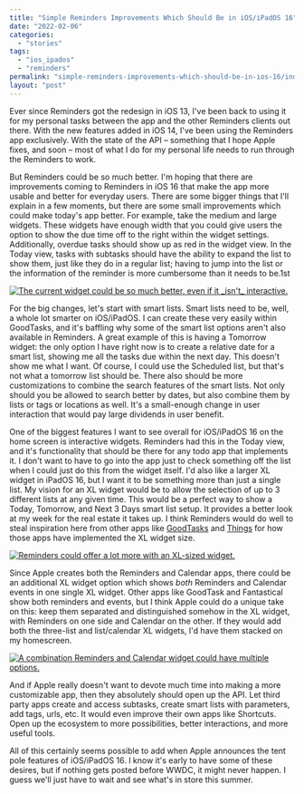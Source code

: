 ```yaml
---
title: "Simple Reminders Improvements Which Should Be in iOS/iPadOS 16"
date: "2022-02-06"
categories: 
  - "stories"
tags: 
  - "ios_ipados"
  - "reminders"
permalink: "simple-reminders-improvements-which-should-be-in-ios-16/index.html"
layout: "post"
---
```


Ever since Reminders got the redesign in iOS 13, I've been back to using it for my personal tasks between the app and the other Reminders clients out there. With the new features added in iOS 14, I've been using the Reminders app exclusively. With the state of the API – something that I hope Apple fixes, and soon – most of what I do for my personal life needs to run through the Reminders to work.

But Reminders could be so much better. I'm hoping that there are improvements coming to Reminders in iOS 16 that make the app more usable and better for everyday users. There are some bigger things that I'll explain in a few moments, but there are some small improvements which could make today's app better. For example, take the medium and large widgets. These widgets have enough width that you could give users the option to show the due time off to the right within the widget settings. Additionally, overdue tasks should show up as red in the widget view. In the Today view, tasks with subtasks should have the ability to expand the list to show them, just like they do in a regular list; having to jump into the list or the information of the reminder is more cumbersome than it needs to be.1st

[![](/images/Reminders-Improvements-Current-L-Widget-1024x493.png "The current widget could be so much better, even if it \_isn't\_ interactive.")](/images/Reminders-Improvements-Current-L-Widget.png)

For the big changes, let's start with smart lists. Smart lists need to be, well, a whole lot smarter on iOS/iPadOS. I can create these very easily within GoodTasks, and it's baffling why some of the smart list options aren't also available in Reminders. A great example of this is having a Tomorrow widget: the only option I have right now is to create a relative date for a smart list, showing me all the tasks due within the next day. This doesn't show me what I want. Of course, I could use the Scheduled list, but that's not what a tomorrow list should be. There also should be more customizations to combine the search features of the smart lists. Not only should you be allowed to search better by dates, but also combine them by lists or tags or locations as well. It's a small-enough change in user interaction that would pay large dividends in user benefit.

One of the biggest features I want to see overall for iOS/iPadOS 16 on the home screen is interactive widgets. Reminders had this in the Today view, and it's functionality that should be there for any todo app that implements it. I don't want to have to go into the app just to check something off the list when I could just do this from the widget itself. I'd also like a larger XL widget in iPadOS 16, but I want it to be something more than just a single list. My vision for an XL widget would be to allow the selection of up to 3 different lists at any given time. This would be a perfect way to show a Today, Tomorrow, and Next 3 Days smart list setup. It provides a better look at my week for the real estate it takes up. I think Reminders would do well to steal inspiration here from other apps like [GoodTasks](https://apps.apple.com/us/app/goodtask-to-do-list-tasks/id1068039220?uo=4&at=1001l4VZ) and [Things](https://apps.apple.com/us/app/things-3-for-ipad/id904244226?uo=4&at=1001l4VZ) for how those apps have implemented the XL widget size.

[![](/images/Reminders-Improvements-XL-Reminders-Widget-1024x788.png "Reminders could offer a lot more with an XL-sized widget.")](/images/Reminders-Improvements-XL-Reminders-Widget.png) 

Since Apple creates both the Reminders and Calendar apps, there could be an additional XL widget option which shows _both_ Reminders and Calendar events in one single XL widget. Other apps like GoodTask and Fantastical show both reminders and events, but I think Apple could do a unique take on this: keep them separated and distinguished somehow in the XL widget, with Reminders on one side and Calendar on the other. If they would add both the three-list and list/calendar XL widgets, I'd have them stacked on my homescreen.

[![](/images/Reminders-Improvements-XL-Combined-Widget-Options-991x1024.png "A combination Reminders and Calendar widget could have multiple options.")](/images/Reminders-Improvements-XL-Combined-Widget-Options.png) 

And if Apple really doesn't want to devote much time into making a more customizable app, then they absolutely should open up the API. Let third party apps create and access subtasks, create smart lists with parameters, add tags, urls, etc. It would even improve their own apps like Shortcuts. Open up the ecosystem to more possibilities, better interactions, and more useful tools.

All of this certainly seems possible to add when Apple announces the tent pole features of iOS/iPadOS 16. I know it's early to have some of these desires, but if nothing gets posted before WWDC, it might never happen. I guess we'll just have to wait and see what's in store this summer.
